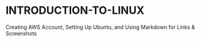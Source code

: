 # INTRODUCTION-TO-LINUX
Creating AWS Account, Setting Up Ubuntu, and Using Markdown for Links &amp; Screenshots
